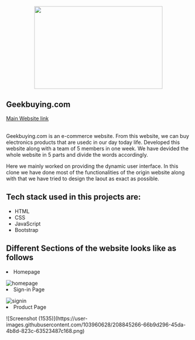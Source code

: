 <h1 align="center"><img src="https://gizchina.it/wp-content/uploads/2017/11/Geekbuying-logo.jpg" height="225px" width="350px"/></h1>

<h2 align="left">Geekbuying.com</h2>
<a href="https://www.geekbuying.com/">Main Website link </a>
<br></br>
<p> Geekbuying.com is an e-commerce website. From this website, we can buy electronics products that are usedc in our day today life. Developed this website along with a team of 5 members in one week. We have devided the whole website in 5 parts and divide the words accordingly.
</p>
<p> 
Here we mainly worked on providing the dynamic user interface. In this clone we have done most of the functionalities of the origin website along with that we have tried to design the laout as exact as possible.
</p>
<h2>Tech stack used in this projects are:</h2>
<ul>
<li>HTML</li>
<li>CSS</li>
<li>JavaScript</li>
<li>Bootstrap</li>
</ul>

<h2>Different Sections of the website looks like as follows</h2>
<li>Homepage</li>
<p></p>
<img src="https://user-images.githubusercontent.com/103960628/201537925-e145ca3b-6b69-449a-a3b4-549577dbbe38.png" alt="homepage"/>

<li>Sign-in Page</li>
<p></p>
<img src="https://user-images.githubusercontent.com/103960628/201538055-725ee762-15e0-42b5-b501-6104da4109e7.png" alt="signin"/>

<li>Product Page</li>
<p></p>
![Screenshot (1535)](https://user-images.githubusercontent.com/103960628/208845266-66b9d296-45da-4b8d-823c-63523487c168.png)


